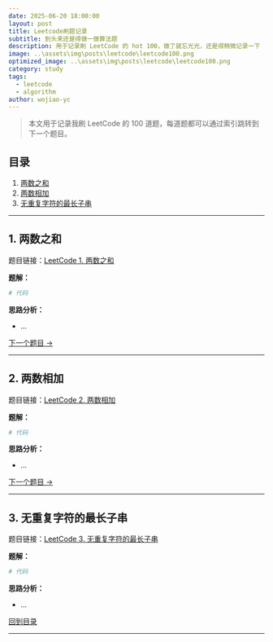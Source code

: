 ```yaml
---
date: 2025-06-20 18:00:00
layout: post
title: Leetcode刷题记录
subtitle: 到头来还是得做一做算法题
description: 用于记录刷 LeetCode 的 hot 100，做了就忘光光，还是得稍微记录一下
image: ..\assets\img\posts\leetcode\leetcode100.png
optimized_image: ..\assets\img\posts\leetcode\leetcode100.png
category: study
tags:
  - leetcode
  - algorithm
author: wojiao-yc
---
```


> 本文用于记录我刷 LeetCode 的 100 道题，每道题都可以通过索引跳转到下一个题目。

## 目录

1. [两数之和](#1-两数之和)
2. [两数相加](#2-两数相加)
3. [无重复字符的最长子串](#3-无重复字符的最长子串)

---

## 1. 两数之和

题目链接：[LeetCode 1. 两数之和](https://leetcode.cn/problems/two-sum/)

**题解：**
```python
# 代码
```

**思路分析：**
- ...

[下一个题目 →](#2-两数相加)

---

## 2. 两数相加

题目链接：[LeetCode 2. 两数相加](https://leetcode.cn/problems/add-two-numbers/)

**题解：**
```python
# 代码
```

**思路分析：**
- ...

[下一个题目 →](#3-无重复字符的最长子串)

---

## 3. 无重复字符的最长子串

题目链接：[LeetCode 3. 无重复字符的最长子串](https://leetcode.cn/problems/longest-substring-without-repeating-characters/)

**题解：**
```python
# 代码
```

**思路分析：**
- ...

[回到目录](#目录)

--- 